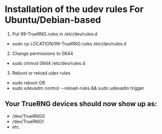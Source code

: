 Installation of the udev rules For Ubuntu/Debian-based
======================================================
1. Put 99-TrueRNG.rules in /etc/dev/rules.d
* sudo cp LOCATION/99-TrueRNG.rules /etc/dev/rules.d 
2. Change permissions to 0644
* sudo chmod 0644 /etc/dev/rules.d
3. Reboot or reload udev rules
* sudo reboot OR
* sudo udevadm control --reload-rules && sudo udevadm trigger
   
Your TrueRNG devices should now show up as:
-------------------------------------------
* /dev/TrueRNG0
* /dev/TrueRNG1
* etc. 
